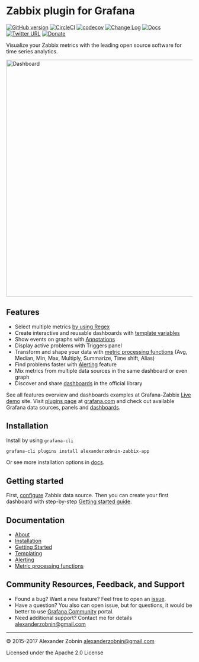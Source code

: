 # Zabbix plugin for Grafana

[![GitHub version](https://badge.fury.io/gh/alexanderzobnin%2Fgrafana-zabbix.svg)](https://github.com/alexanderzobnin/grafana-zabbix/releases)
[![CircleCI](https://circleci.com/gh/alexanderzobnin/grafana-zabbix.svg?style=shield)](https://circleci.com/gh/alexanderzobnin/grafana-zabbix)
[![codecov](https://codecov.io/gh/alexanderzobnin/grafana-zabbix/branch/master/graph/badge.svg)](https://codecov.io/gh/alexanderzobnin/grafana-zabbix)
[![Change Log](https://img.shields.io/badge/change-log-blue.svg?style=flat)](https://github.com/alexanderzobnin/grafana-zabbix/blob/master/CHANGELOG.md)
[![Docs](https://img.shields.io/badge/docs-latest-red.svg?style=flat)](http://docs.grafana-zabbix.org)
[![Twitter URL](https://img.shields.io/twitter/url/http/shields.io.svg?style=social&label=Follow)](https://twitter.com/alexanderzobnin)
[![Donate](https://img.shields.io/badge/donate-paypal-2c9eda.svg?style=flat&colorA=0b3684)](https://paypal.me/alexanderzobnin/10)

Visualize your Zabbix metrics with the leading open source software for time series analytics.

<img width="640" alt="Dashboard" src="https://cloud.githubusercontent.com/assets/4932851/16547269/69d67380-4170-11e6-9724-ac8b53cd8b93.png">

## Features

- Select multiple metrics [by using Regex](http://docs.grafana-zabbix.org/guides/gettingstarted/#multiple-items-on-one-graph)
- Create interactive and reusable dashboards with [template variables](http://docs.grafana-zabbix.org/guides/templating/)
- Show events on graphs with [Annotations](http://docs.grafana.org/reference/annotations/)
- Display active problems with Triggers panel
- Transform and shape your data with [metric processing functions](http://docs.grafana-zabbix.org/reference/functions/) (Avg, Median, Min, Max, Multiply, Summarize, Time shift, Alias)
- Find problems faster with [Alerting](http://docs.grafana-zabbix.org/reference/alerting/) feature
- Mix metrics from multiple data sources in the same dashboard or even graph
- Discover and share [dashboards](https://grafana.com/dashboards) in the official library

See all features overview and dashboards examples at Grafana-Zabbix [Live demo](http://play.grafana-zabbix.org) site.
Visit [plugins page](https://grafana.com/plugins) at [grafana.com](http://grafana.com) and check out available Grafana data sources, panels and [dashboards](https://grafana.com/dashboards?dataSource=alexanderzobnin-zabbix-datasource).

## Installation

Install by using `grafana-cli`

```sh
grafana-cli plugins install alexanderzobnin-zabbix-app
```

Or see more installation options in [docs](http://docs.grafana-zabbix.org/installation/).

## Getting started

First, [configure](http://docs.grafana-zabbix.org/installation/configuration/) Zabbix data source. Then you can create your first dashboard with step-by-step [Getting started guide](http://docs.grafana-zabbix.org/guides/gettingstarted/).

## Documentation

- [About](http://docs.grafana-zabbix.org)
- [Installation](http://docs.grafana-zabbix.org/installation)
- [Getting Started](http://docs.grafana-zabbix.org/guides/gettingstarted)
- [Templating](http://docs.grafana-zabbix.org/guides/templating)
- [Alerting](http://docs.grafana-zabbix.org/reference/alerting/)
- [Metric processing functions](http://docs.grafana-zabbix.org/reference/functions/)

## Community Resources, Feedback, and Support

- Found a bug? Want a new feature? Feel free to open an [issue](https://github.com/alexanderzobnin/grafana-zabbix/issues/new).
- Have a question? You also can open issue, but for questions, it would be better to use [Grafana Community](https://community.grafana.com/) portal.
- Need additional support? Contact me for details [alexanderzobnin@gmail.com](mailto:alexanderzobnin@gmail.com)

---
:copyright: 2015-2017 Alexander Zobnin alexanderzobnin@gmail.com

Licensed under the Apache 2.0 License
